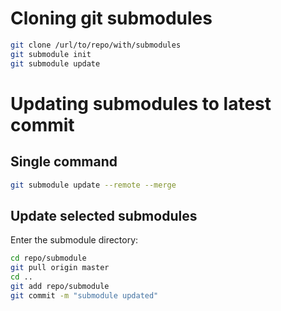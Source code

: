 # Cloning git submodules

```bash
git clone /url/to/repo/with/submodules
git submodule init
git submodule update
```

# Updating submodules to latest commit
## Single command
```bash
git submodule update --remote --merge
```

## Update selected submodules
Enter the submodule directory:
```bash
cd repo/submodule
git pull origin master
cd ..
git add repo/submodule
git commit -m "submodule updated"
```

